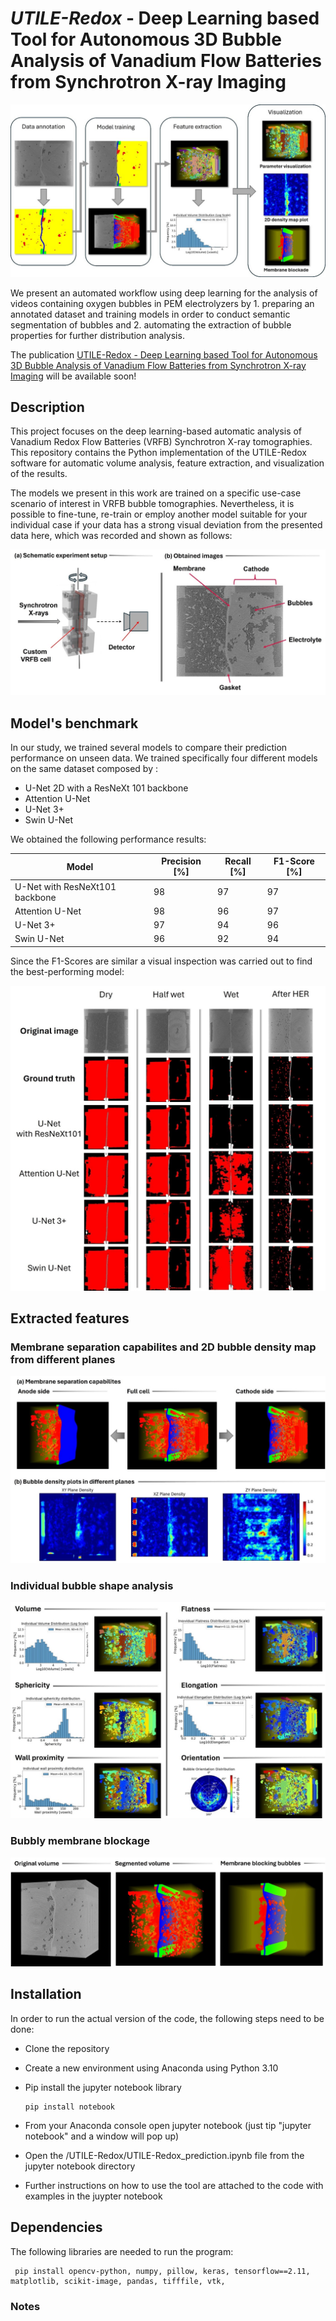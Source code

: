 # *UTILE-Redox* - Deep Learning based Tool for Autonomous 3D Bubble Analysis of Vanadium Flow Batteries from Synchrotron X-ray Imaging

![](https://github.com/andyco98/UTILE-Redox/blob/main/images/workflow.jpg)


We present  an automated workflow using deep learning for the analysis of videos containing oxygen bubbles in PEM electrolyzers by 1. preparing an annotated dataset and training models in order to conduct semantic segmentation of bubbles and 2. automating the extraction of bubble properties for further distribution analysis.

The publication [UTILE-Redox - Deep Learning based Tool for Autonomous 3D Bubble Analysis of Vanadium Flow Batteries from Synchrotron X-ray Imaging]() will be available soon!


## Description
This project focuses on the deep learning-based automatic analysis of Vanadium Redox Flow Batteries (VRFB) Synchrotron X-ray tomographies. 
This repository contains the Python implementation of the UTILE-Redox software for automatic volume analysis, feature extraction, and visualization of the results.

The models we present in this work are trained on a specific use-case scenario of interest in VRFB bubble tomographies. Nevertheless, it is possible to fine-tune, re-train or employ another model suitable for your individual case if your data has a strong visual deviation from the presented data here, which was recorded and shown as follows:

![](https://github.com/andyco98/UTILE-Redox/blob/main/images/capture.jpg)

## Model's benchmark
In our study, we trained several models to compare their prediction performance on unseen data. We trained specifically four different models on the same dataset composed by :

- U-Net 2D with a ResNeXt 101 backbone 
- Attention U-Net
- U-Net 3+
- Swin U-Net

We obtained the following performance results:

| Model                           | Precision [%] | Recall [%] | F1-Score [%] |
|---------------------------------|----------------|------------|--------------|
| U-Net with ResNeXt101 backbone  | 98             | 97         | 97           |
| Attention U-Net                 | 98             | 96         | 97           |
| U-Net 3+                        | 97             | 94         | 96           |
| Swin U-Net                      | 96             | 92         | 94           |

Since the F1-Scores are similar a visual inspection was carried out to find the best-performing model:

![](https://github.com/andyco98/UTILE-Redox/blob/main/images/benchamark.jpg)


## Extracted features

### Membrane separation capabilites and 2D bubble density map from different planes

![](https://github.com/andyco98/UTILE-Redox/blob/main/images/separationanddensity.jpg)

### Individual bubble shape analysis

![](https://github.com/andyco98/UTILE-Redox/blob/main/images/individual.jpg)

### Bubbly membrane blockage

![](https://github.com/andyco98/UTILE-Redox/blob/main/images/blockade.jpg)

## Installation
In order to run the actual version of the code, the following steps need to be done:
- Clone the repository
- Create a new environment using Anaconda using Python 3.10
- Pip install the jupyter notebook library

    ```
    pip install notebook
    ```
- From your Anaconda console open jupyter notebook (just tip "jupyter notebook" and a window will pop up)
- Open the /UTILE-Redox/UTILE-Redox_prediction.ipynb file from the jupyter notebook directory
- Further instructions on how to use the tool are attached to the code with examples in the juypter notebook

## Dependencies
The following libraries are needed to run the program:

  ```
   pip install opencv-python, numpy, pillow, keras, tensorflow==2.11, matplotlib, scikit-image, pandas, tifffile, vtk, 

   ```
### Notes
